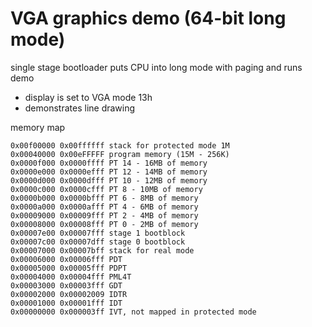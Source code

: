 # VGA graphics demo (64-bit long mode)
single stage bootloader puts CPU into long mode with paging and runs demo
- display is set to VGA mode 13h
- demonstrates line drawing

memory map

    0x00f00000 0x00ffffff stack for protected mode 1M
    0x00040000 0x00eFFFFF program memory (15M - 256K)
    0x0000f000 0x0000ffff PT 14 - 16MB of memory
    0x0000e000 0x0000efff PT 12 - 14MB of memory
    0x0000d000 0x0000dfff PT 10 - 12MB of memory
    0x0000c000 0x0000cfff PT 8 - 10MB of memory
    0x0000b000 0x0000bfff PT 6 - 8MB of memory
    0x0000a000 0x0000afff PT 4 - 6MB of memory
    0x00009000 0x00009fff PT 2 - 4MB of memory
    0x00008000 0x00008fff PT 0 - 2MB of memory
    0x00007e00 0x00007fff stage 1 bootblock
    0x00007c00 0x00007dff stage 0 bootblock
    0x00007000 0x00007bff stack for real mode
    0x00006000 0x00006fff PDT
    0x00005000 0x00005fff PDPT
    0x00004000 0x00004fff PML4T
    0x00003000 0x00003fff GDT
    0x00002000 0x00002009 IDTR
    0x00001000 0x00001fff IDT
    0x00000000 0x000003ff IVT, not mapped in protected mode
